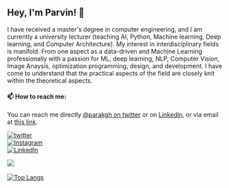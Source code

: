 ## Hey, I'm Parvin! 👋

I have received a master's degree in computer engineering, and I am currently a university lecturer (teaching AI, Python, Machine learning, Deep learning, and Computer Architecture). My interest in interdisciplinary fields is manifold. From one aspect as a data-driven and Machine Learning professionally with a passion for ML, deep learning, NLP, Computer Vision, Image Anaysis, optimization programming, design, and development. I have come to understand that the practical aspects of the field are closely knit within the theoretical aspects.

#### 📫 How to reach me:

You can reach me directly [@parakgh on twitter](https://twitter.com/parakgh) or on [Linkedin](https://www.linkedin.com/in/parvin-ghaffarzadeh-2a3a4211a/), or via email at [this link](mailto:pari.gh86@gmail.com).

[![twitter](https://img.shields.io/twitter/follow/MohamadAbbasi_?label=followers&logo=twitter&color=%23007ec6&style=plastic)](https://twitter.com/parakgh)  
[![Instagram](https://img.shields.io/badge/Instagram%20Page-Follow-E4405F?logo=instagram)](https://www.instagram.com/parak_gh)  
[![LinkedIn](https://img.shields.io/badge/LinkedIn-Follow-0077B5?logo=linkedin)](https://www.linkedin.com/in/parvin-ghaffarzadeh-2a3a4211a/)

![](https://github-readme-stats.vercel.app/api?username=ParvinGhaffarzadeh&count_private=true&theme=vue-dark&show_icons=true) 

[![Top Langs](https://github-readme-stats.vercel.app/api/top-langs/?username=ParvinGhaffarzadeh&hide=&layout=compact&theme=vue-dark)](https://github.com/anuraghazra/github-readme-stats)

<br />
